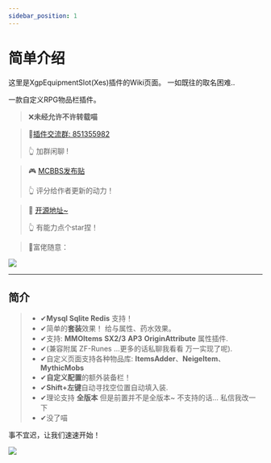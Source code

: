```yaml
---
sidebar_position: 1
---
```


# 简单介绍

这里是XgpEquipmentSlot(Xes)插件的Wiki页面。
一如既往的取名困难..

一款自定义RPG物品栏插件。

> ❌**未经允许不许转载喵**

> 🔮[插件交流群: 851355982](https://qm.qq.com/cgi-bin/qm/qr?_wv=1027&k=SY19EvEiFZvqx_mwGSvYn5N-NkgoiqBd&authKey=ch4cQrooW0WGSG9IlomgJH43qyhE8W8alImhOM%2FUbhcTSTb7f1nH%2Fq5k7KlhRhX8&noverify=0&group_code=851355982)
>
> 👆 加群闲聊 !

>   🎮  [MCBBS发布贴](https://www.mcbbs.net/thread-1459332-1-1.html)
>
>   👆 评分给作者更新的动力！

> 📒 [开源地址~](https://github.com/xgpjun/XgpEquipmentSlot)
>
> 👆 有能力点个star捏！



> 💸富佬随意：

[![](https://s2.loli.net/2023/07/12/ZEBA3zusOvFNWLj.png?padding=true?align=center)](https://afdian.net/a/xgp666)

---
## 简介

> - ✔**Mysql Sqlite Redis** 支持！
> - ✔简单的**套装**效果！ 给与属性、药水效果。
> - ✔支持: **MMOItems** **SX2/3** **AP3**  **OriginAttribute** 属性插件.
> - ✔(兼容附属 ZF-Runes ...更多的话私聊我看看 万一实现了呢).
> - ✔自定义页面支持各种物品库: **ItemsAdder**、**NeigeItem**、**MythicMobs**
> - ✔**自定义配置**的额外装备栏！
> - ✔**Shift+左键**自动寻找空位置自动填入装.
> - ✔理论支持 **全版本**  但是前置并不是全版本~ 不支持的话... 私信我改一下
> - ✔没了喵

事不宜迟，让我们速速开始！

![](https://s2.loli.net/2023/08/10/ZfDBeQ762cn9NFT.jpg)